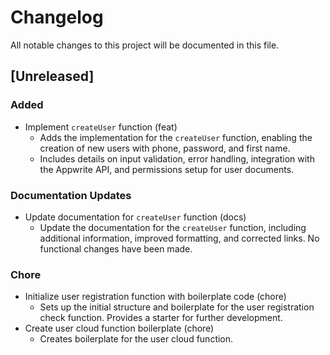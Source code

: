 # Changelog

All notable changes to this project will be documented in this file.

## [Unreleased]

### Added

- Implement `createUser` function (feat)
  - Adds the implementation for the `createUser` function, enabling the creation of new users with phone, password, and first name.
  - Includes details on input validation, error handling, integration with the Appwrite API, and permissions setup for user documents.

### Documentation Updates

- Update documentation for `createUser` function (docs)
  - Update the documentation for the `createUser` function, including additional information, improved formatting, and corrected links. No functional changes have been made.

### Chore

- Initialize user registration function with boilerplate code (chore)
  - Sets up the initial structure and boilerplate for the user registration check function. Provides a starter for further development.
- Create user cloud function boilerplate (chore)
  - Creates boilerplate for the user cloud function.
